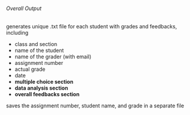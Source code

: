 ###### Overall Output 
generates unique .txt file for each student with grades and feedbacks, including
- class and section
- name of the student
- name of the grader (with email)
- assignment number
- actual grade
- date
- **multiple choice section**
- **data analysis section**
- **overall feedbacks section**

saves the assignment number, student name, and grade in a separate file
